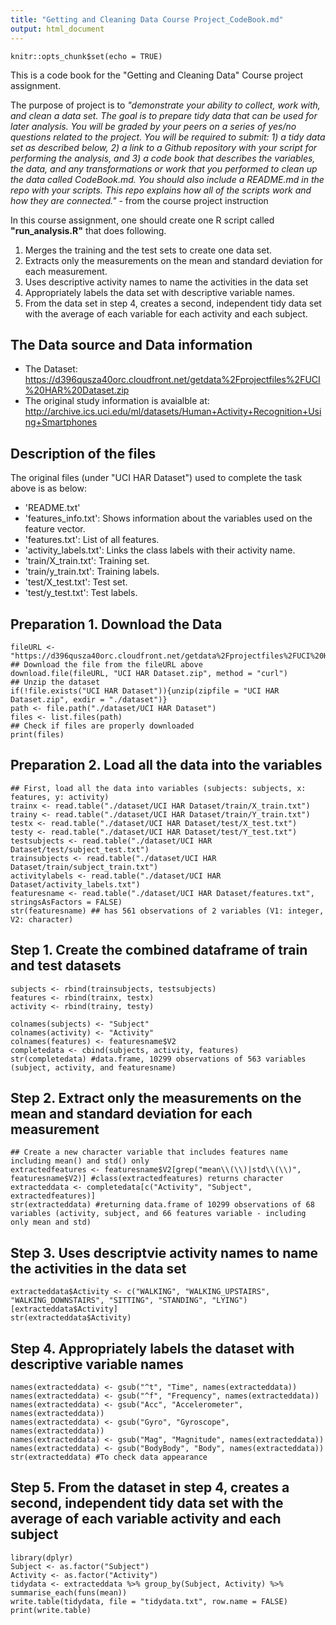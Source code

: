 ```yaml
---
title: "Getting and Cleaning Data Course Project_CodeBook.md"
output: html_document
---
```


```{r setup, include=FALSE}
knitr::opts_chunk$set(echo = TRUE)
```
  
  
This is a code book for the "Getting and Cleaning Data" Course project assignment.  

The purpose of project is to *"demonstrate your ability to collect, work with, and clean a data set. The goal is to prepare tidy data that can be used for later analysis. You will be graded by your peers on a series of yes/no questions related to the project. You will be required to submit: 1) a tidy data set as described below, 2) a link to a Github repository with your script for performing the analysis, and 3) a code book that describes the variables, the data, and any transformations or work that you performed to clean up the data called CodeBook.md. You should also include a README.md in the repo with your scripts. This repo explains how all of the scripts work and how they are connected."* - from the course project instruction 

In this course assignment, one should create one R script called **"run_analysis.R"** that does following.  

1. Merges the training and the test sets to create one data set.  
2. Extracts only the measurements on the mean and standard deviation for each measurement.  
3. Uses descriptive activity names to name the activities in the data set  
4. Appropriately labels the data set with descriptive variable names.  
5. From the data set in step 4, creates a second, independent tidy data set with the average of each variable for each activity and each subject.  

## The Data source and Data information
- The Dataset: 
https://d396qusza40orc.cloudfront.net/getdata%2Fprojectfiles%2FUCI%20HAR%20Dataset.zip  
- The original study information is avaialble at:
http://archive.ics.uci.edu/ml/datasets/Human+Activity+Recognition+Using+Smartphones  

## Description of the files
The original files (under "UCI HAR Dataset") used to complete the task above is as below:

- 'README.txt'  
- 'features_info.txt': Shows information about the variables used on the feature vector.  
- 'features.txt': List of all features.  
- 'activity_labels.txt': Links the class labels with their activity name.  
- 'train/X_train.txt': Training set.  
- 'train/y_train.txt': Training labels.  
- 'test/X_test.txt': Test set.  
- 'test/y_test.txt': Test labels.  

## Preparation 1. Download the Data 
```{r}
fileURL <- "https://d396qusza40orc.cloudfront.net/getdata%2Fprojectfiles%2FUCI%20HAR%20Dataset.zip"
## Download the file from the fileURL above 
download.file(fileURL, "UCI HAR Dataset.zip", method = "curl")
## Unzip the dataset 
if(!file.exists("UCI HAR Dataset")){unzip(zipfile = "UCI HAR Dataset.zip", exdir = "./dataset")}
path <- file.path("./dataset/UCI HAR Dataset")
files <- list.files(path)
## Check if files are properly downloaded 
print(files)
```

## Preparation 2. Load all the data into the variables  
```{r}
## First, load all the data into variables (subjects: subjects, x: features, y: activity)
trainx <- read.table("./dataset/UCI HAR Dataset/train/X_train.txt")
trainy <- read.table("./dataset/UCI HAR Dataset/train/Y_train.txt")
testx <- read.table("./dataset/UCI HAR Dataset/test/X_test.txt")
testy <- read.table("./dataset/UCI HAR Dataset/test/Y_test.txt")
testsubjects <- read.table("./dataset/UCI HAR Dataset/test/subject_test.txt")
trainsubjects <- read.table("./dataset/UCI HAR Dataset/train/subject_train.txt")
activitylabels <- read.table("./dataset/UCI HAR Dataset/activity_labels.txt")
featuresname <- read.table("./dataset/UCI HAR Dataset/features.txt", stringsAsFactors = FALSE)
str(featuresname) ## has 561 observations of 2 variables (V1: integer, V2: character)
```

## Step 1. Create the combined dataframe of train and test datasets
```{r}
subjects <- rbind(trainsubjects, testsubjects)
features <- rbind(trainx, testx)
activity <- rbind(trainy, testy)

colnames(subjects) <- "Subject"
colnames(activity) <- "Activity"
colnames(features) <- featuresname$V2
completedata <- cbind(subjects, activity, features)
str(completedata) #data.frame, 10299 observations of 563 variables (subject, activity, and featuresname)
```

## Step 2. Extract only the measurements on the mean and standard deviation for each measurement 
```{r}
## Create a new character variable that includes features name including mean() and std() only 
extractedfeatures <- featuresname$V2[grep("mean\\(\\)|std\\(\\)", featuresname$V2)] #class(extractedfeatures) returns character
extracteddata <- completedata[c("Activity", "Subject", extractedfeatures)]
str(extracteddata) #returning data.frame of 10299 observations of 68 variables (activity, subject, and 66 features variable - including only mean and std)
```

## Step 3. Uses descriptvie activity names to name the activities in the data set 
```{r}
extracteddata$Activity <- c("WALKING", "WALKING_UPSTAIRS", "WALKING_DOWNSTAIRS", "SITTING", "STANDING", "LYING")[extracteddata$Activity]
str(extracteddata$Activity)
```

## Step 4. Appropriately labels the dataset with descriptive variable names
```{r}
names(extracteddata) <- gsub("^t", "Time", names(extracteddata))
names(extracteddata) <- gsub("^f", "Frequency", names(extracteddata))
names(extracteddata) <- gsub("Acc", "Accelerometer", names(extracteddata))
names(extracteddata) <- gsub("Gyro", "Gyroscope", names(extracteddata))
names(extracteddata) <- gsub("Mag", "Magnitude", names(extracteddata))
names(extracteddata) <- gsub("BodyBody", "Body", names(extracteddata))
str(extracteddata) #To check data appearance
```

## Step 5. From the dataset in step 4, creates a second, independent tidy data set with the average of each variable activity and each subject
```{r}
library(dplyr)
Subject <- as.factor("Subject")
Activity <- as.factor("Activity")
tidydata <- extracteddata %>% group_by(Subject, Activity) %>% summarise_each(funs(mean))
write.table(tidydata, file = "tidydata.txt", row.name = FALSE)
print(write.table)
```